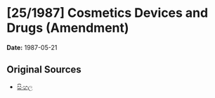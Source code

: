 # [25/1987] Cosmetics Devices and Drugs (Amendment)

**Date:** 1987-05-21

## Original Sources

- [සිංහල](https://documents.gov.lk/view/acts/1987/5/25-1987_S.pdf)
